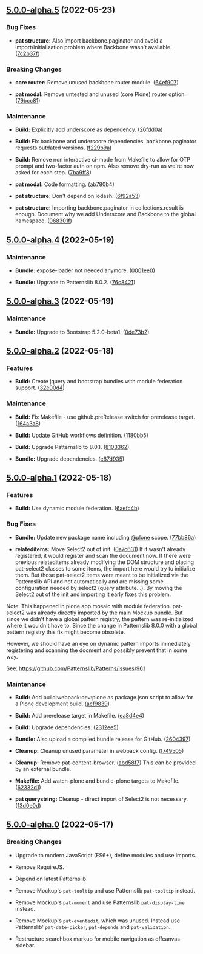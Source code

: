 

## [5.0.0-alpha.5](https://github.com/plone/mockup/compare/5.0.0-alpha.4...5.0.0-alpha.5) (2022-05-23)


### Bug Fixes


* **pat structure:** Also import backbone.paginator and avoid a import/initialization problem where Backbone wasn't available. ([7c2b37f](https://github.com/plone/mockup/commit/7c2b37fefca06724e748ecac986d6f512fce06a7))



### Breaking Changes


* **core router:** Remove unused backbone router module. ([64ef907](https://github.com/plone/mockup/commit/64ef907d8a330b6ec2c80adfd8bd2c9e533b57dc))


* **pat modal:** Remove untested and unused (core Plone) router option. ([79bcc81](https://github.com/plone/mockup/commit/79bcc8109beff43751c3d1ae5611359cd9f4dabd))



### Maintenance


* **Build:** Explicitly add underscore as dependency. ([26fdd0a](https://github.com/plone/mockup/commit/26fdd0a688fb355d1f634749217deeac275834fb))


* **Build:** Fix backbone and underscore dependencies. backbone.paginator requests outdated versions. ([f229b9a](https://github.com/plone/mockup/commit/f229b9afc481a7f6f18cc7e43d34476e5b439ebf))


* **Build:** Remove non interactive ci-mode from Makefile to allow for OTP prompt and two-factor auth on npm. Also remove dry-run as we're now asked for each step. ([7ba9ff8](https://github.com/plone/mockup/commit/7ba9ff8b39f4cd96e54a82059d83b75a53778cf5))


* **pat modal:** Code formatting. ([ab780b4](https://github.com/plone/mockup/commit/ab780b4354a6ab48f53530f573c198b285b8535c))


* **pat structure:** Don't depend on lodash. ([6f92a53](https://github.com/plone/mockup/commit/6f92a53cf748a6c0551e5151bff95a2b22b2d4d9))


* **pat structure:** Importing backbone.paginator in collections.result is enough. Document why we add Underscore and Backbone to the global namespace. ([068301f](https://github.com/plone/mockup/commit/068301f406729d8c4e60840665e9845dceda5b99))

## [5.0.0-alpha.4](https://github.com/plone/mockup/compare/5.0.0-alpha.3...5.0.0-alpha.4) (2022-05-19)


### Maintenance


* **Bundle:** expose-loader not needed anymore. ([0001ee0](https://github.com/plone/mockup/commit/0001ee0f5b3fe4f15bdc80ecec75194c4ca6f5be))


* **Bundle:** Upgrade to Patternslib 8.0.2. ([76c8421](https://github.com/plone/mockup/commit/76c842177edf88a558e4369984ecfecc8bdd6bae))

## [5.0.0-alpha.3](https://github.com/plone/mockup/compare/5.0.0-alpha.2...5.0.0-alpha.3) (2022-05-19)


### Maintenance


* **Bundle:** Upgrade to Bootstrap 5.2.0-beta1. ([0de73b2](https://github.com/plone/mockup/commit/0de73b2f2881406a3a63c6d58bcc796535f04101))

## [5.0.0-alpha.2](https://github.com/plone/mockup/compare/5.0.0-alpha.1...5.0.0-alpha.2) (2022-05-18)


### Features


* **Build:** Create jquery and bootstrap bundles with module federation support. ([32e00d4](https://github.com/plone/mockup/commit/32e00d447ba21d45bc608e7026e8312670bc080e))



### Maintenance


* **Build:** Fix Makefile - use github.preRelease switch for prerelease target. ([164a3a8](https://github.com/plone/mockup/commit/164a3a82f3360686668fe2412de489b048beb6ad))


* **Build:** Update GitHub workflows definition. ([1180bb5](https://github.com/plone/mockup/commit/1180bb5f746b76ff026f618450c579058bd7e5f3))


* **Build:** Upgrade Patternslib to 8.0.1. ([8103362](https://github.com/plone/mockup/commit/810336274bb1ccb08d0fbe6b37b32c4e00336a8e))


* **Bundle:** Upgrade dependencies. ([e87d935](https://github.com/plone/mockup/commit/e87d935d4897f27d4c9a0cb869f3fbd2ce7c630e))

## [5.0.0-alpha.1](https://github.com/plone/mockup/compare/5.0.0-alpha.0...5.0.0-alpha.1) (2022-05-18)


### Features


* **Build:** Use dynamic module federation. ([6aefc4b](https://github.com/plone/mockup/commit/6aefc4bd108b37aa2c292f6243e60a1005c8517f))



### Bug Fixes


* **Bundle:** Update new package name including [@plone](https://github.com/plone) scope. ([77bb86a](https://github.com/plone/mockup/commit/77bb86aa88dbb8c4189e8cf50e3650838b031cd8))


* **relateditems:** Move Select2 out of init. ([0a7c631](https://github.com/plone/mockup/commit/0a7c631d30553a43a43d616f3947ac0bc6232113))
If it wasn't already registered, it would register and scan the document now.
If there were previous relateditems already modifying the DOM structure
and placing pat-select2 classes to some items, the import here would try
to initialize them.
But those pat-select2 items were meant to be initialized via the
Patternslib API and not automatically and are missing some configuration
needed by select2 (query attribute...).
By moving the Select2 out of the init and importing it early fixes this
problem.

Note: This happened in plone.app.mosaic with module federation.
pat-select2 was already directly imported by the main Mockup bundle.
But since we didn't have a global pattern registry, the pattern was
re-initialized where it wouldn't have to.
Since the change in Patternslib 8.0.0 with a global pattern registry
this fix might become obsolete.

However, we should have an eye on dynamic pattern imports immediately
registering and scanning the docment and possibly prevent that in some
way.

See: https://github.com/Patternslib/Patterns/issues/961


### Maintenance


* **Build:** Add build:webpack:dev:plone as package.json script to allow for a Plone development build. ([acf9839](https://github.com/plone/mockup/commit/acf9839ddf5b29c34068085ce3ac8a4d8a90f0c7))


* **Build:** Add prerelease target in Makefile. ([ea8d4e4](https://github.com/plone/mockup/commit/ea8d4e4fc2f87f1757ffd984be00926080f8795b))


* **Build:** Upgrade dependencies. ([2312ee5](https://github.com/plone/mockup/commit/2312ee55eb90340bc8fb35db102f7befd71b81d4))


* **Bundle:** Also upload a compiled bundle release for GitHub. ([2604397](https://github.com/plone/mockup/commit/2604397277a3048ee77594e29c48b67d1f378df7))


* **Cleanup:** Cleanup unused parameter in webpack config. ([f749505](https://github.com/plone/mockup/commit/f7495052f02f9fcbed0e56308359d9ad64b7a679))


* **Cleanup:** Remove pat-content-browser. ([abd58f7](https://github.com/plone/mockup/commit/abd58f77e0a8cc7ff5807ce6ea322a38fa7c5b28))
This can be provided by an external bundle.

* **Makefile:** Add watch-plone and bundle-plone targets to Makefile. ([62332d1](https://github.com/plone/mockup/commit/62332d1914de6ea57829f2cf4e5f908cd7f69d98))


* **pat querystring:** Cleanup - direct import of Select2 is not necessary. ([13d0e0d](https://github.com/plone/mockup/commit/13d0e0d9535c958eaf662308477b985d1a6c9225))

## [5.0.0-alpha.0](https://github.com/plone/mockup/compare/3.2.2...5.0.0-alpha.0) (2022-05-17)

### Breaking Changes

* Upgrade to modern JavaScript (ES6+), define modules and use imports.

* Remove RequireJS.

* Depend on latest Patternslib.

* Remove Mockup's ``pat-tooltip`` and use Patternslib ``pat-tooltip`` instead.

* Remove Mockup's ``pat-moment`` and use Patternslib ``pat-display-time`` instead.

* Remove Mockup's ``pat-eventedit``, which was unused. Instead use Patternslib' ``pat-date-picker``, ``pat-depends`` and ``pat-validation``.

* Restructure searchbox markup for mobile navigation as offcanvas sidebar.